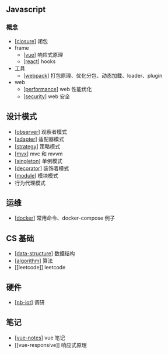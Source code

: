 ## Javascript

### 概念

  - [[closure]] 闭包
- frame
  - [[vue]] 响应式原理
  - [[react]] hooks
- 工具
  - [[webpack]] 打包原理、优化分包、动态加载、loader、plugin
- web
  - [[performance]] web 性能优化
  - [[security]] web 安全

## 设计模式

- [[observer]] 观察者模式
- [[adapter]] 适配器模式
- [[strategy]] 策略模式
- [[mvx]] mvc 和 mvvm
- [[singleton]] 单例模式
- [[decorator]] 装饰着模式
- [[module]] 模块模式
- 行为代理模式

## 运维

- [[docker]] 常用命令、docker-compose 例子

## CS 基础

- [[data-structure]] 数据结构
- [[algorithm]] 算法
- [[leetcode]] leetcode

## 硬件

- [[nb-iot]] 调研

## 笔记

- [[vue-notes]] vue 笔记
- [[vue-responsive]] 响应式原理

[//begin]: # "Autogenerated link references for markdown compatibility"
[observer]: observer "Observer"
[adapter]: adapter "Adapter"
[strategy]: strategy "Strategy"
[vue]: vue "Vue"
[react]: react "React"
[docker]: docker "Docker"
[closure]: closure "Closure"
[webpack]: webpack "Webpack"
[data-structure]: data-structure "Data-structure"
[algorithm]: algorithm "Algorithm"
[nb-iot]: nb-iot "Nb-iot"
[performance]: performance "Performance"
[security]: security "Security"
[mvx]: mvx "Mvx"
[singleton]: singleton "Singleton"
[decorator]: decorator "Decorator"
[module]: module "Module"
[vue-notes]: vue-notes "Vue Notes"
[//end]: # "Autogenerated link references"